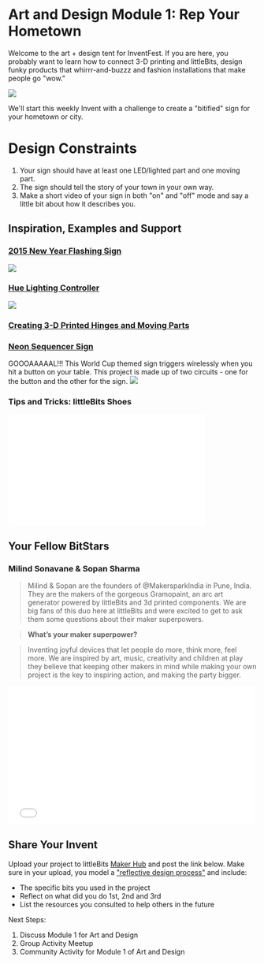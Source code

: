 # Art and Design Module 1: Rep Your Hometown

Welcome to the art + design tent for InventFest. If you are here, you probably want to learn how to connect 3-D printing and littleBits, design funky products that whirrr-and-buzzz and fashion installations that make people go "wow." 

![](/https://pbs.twimg.com/media/B5LVuhGIUAEQVid.jpg)

We'll start this weekly Invent with a challenge to create a "bitified" sign for your hometown or city. 

# Design Constraints
1. Your sign should have at least one LED/lighted part and one moving part. 
2. The sign should tell the story of your town in your own way.
3. Make a short video of your sign in both "on" and "off" mode and say a little bit about how it describes you.

## Inspiration, Examples and Support

### [2015 New Year Flashing Sign](http://littlebits.cc/projects/2015-new-year-flashing-sign)
![](/https://lb-community.s3.amazonaws.com/uploads/image/asset/6590/large_filled_photo__1_.JPG)

### [Hue Lighting Controller](http://littlebits.cc/projects/littlebits-hue-lighting-controller)
![](/https://lb-community.s3.amazonaws.com/uploads/image/asset/6506/large_filled_IMG_8996.JPG)

### [Creating 3-D Printed Hinges and Moving Parts](https://www.shapeways.com/blog/archives/141-Creating-hinges-and-moving-parts.html)

### [Neon Sequencer Sign](http://littlebits.cc/projects/animated-image-sequencer)
GOOOAAAAAL!!! This World Cup themed sign triggers wirelessly when you hit a button on your table. This project is made up of two circuits - one for the button and the other for the sign.
![](/https://lb-community.s3.amazonaws.com/uploads/image/asset/4451/large_filled_WorldCupProjectPageGIF_v3.gif)

### Tips and Tricks: littleBits Shoes
<iframe width="400" height="225" src="//www.youtube.com/embed/uF6ZNU-04p4" frameborder="0" allowfullscreen></iframe>


## Your Fellow BitStars
### Milind Sonavane & Sopan Sharma

>Milind & Sopan are the founders of @MakersparkIndia in Pune, India. They are the makers of the gorgeous Gramopaint, an arc art generator powered by littleBits and 3d printed components. We are big fans of this  duo here at littleBits and were excited to get to ask them some questions about their maker superpowers.

>**What’s your maker superpower?**

>Inventing joyful devices that let people do more, think more, feel more. We are inspired by art, music, creativity and children at play they believe that keeping other makers in mind while making your own project is the key to inspiring action, and making the party bigger. 

<iframe src="//player.vimeo.com/video/107115913" width="500" height="281" frameborder="0" webkitallowfullscreen mozallowfullscreen allowfullscreen></iframe>

### 

## Share Your Invent 
Upload your project to littleBits [Maker Hub](http://littlebits.cc/projects) and post the link below. Make sure in your upload, you model a ["reflective design process"](http://en.wikipedia.org/wiki/Reflective_practice) and include:
- The specific bits you used in the project
- Reflect on what did you do 1st, 2nd and 3rd
- List the resources you consulted to help others in the future

Next Steps:
1. Discuss Module 1 for Art and Design
2. Group Activity Meetup
3. Community Activity for Module 1 of Art and Design
